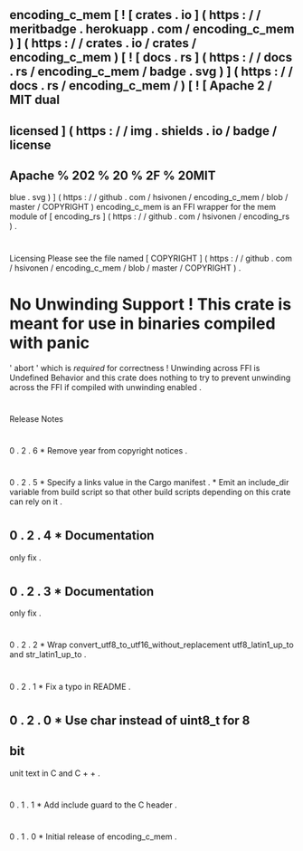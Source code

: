 #
encoding_c_mem
[
!
[
crates
.
io
]
(
https
:
/
/
meritbadge
.
herokuapp
.
com
/
encoding_c_mem
)
]
(
https
:
/
/
crates
.
io
/
crates
/
encoding_c_mem
)
[
!
[
docs
.
rs
]
(
https
:
/
/
docs
.
rs
/
encoding_c_mem
/
badge
.
svg
)
]
(
https
:
/
/
docs
.
rs
/
encoding_c_mem
/
)
[
!
[
Apache
2
/
MIT
dual
-
licensed
]
(
https
:
/
/
img
.
shields
.
io
/
badge
/
license
-
Apache
%
202
%
20
%
2F
%
20MIT
-
blue
.
svg
)
]
(
https
:
/
/
github
.
com
/
hsivonen
/
encoding_c_mem
/
blob
/
master
/
COPYRIGHT
)
encoding_c_mem
is
an
FFI
wrapper
for
the
mem
module
of
[
encoding_rs
]
(
https
:
/
/
github
.
com
/
hsivonen
/
encoding_rs
)
.
#
#
Licensing
Please
see
the
file
named
[
COPYRIGHT
]
(
https
:
/
/
github
.
com
/
hsivonen
/
encoding_c_mem
/
blob
/
master
/
COPYRIGHT
)
.
#
#
No
Unwinding
Support
!
This
crate
is
meant
for
use
in
binaries
compiled
with
panic
=
'
abort
'
which
is
_required_
for
correctness
!
Unwinding
across
FFI
is
Undefined
Behavior
and
this
crate
does
nothing
to
try
to
prevent
unwinding
across
the
FFI
if
compiled
with
unwinding
enabled
.
#
#
Release
Notes
#
#
#
0
.
2
.
6
*
Remove
year
from
copyright
notices
.
#
#
#
0
.
2
.
5
*
Specify
a
links
value
in
the
Cargo
manifest
.
*
Emit
an
include_dir
variable
from
build
script
so
that
other
build
scripts
depending
on
this
crate
can
rely
on
it
.
#
#
#
0
.
2
.
4
*
Documentation
-
only
fix
.
#
#
#
0
.
2
.
3
*
Documentation
-
only
fix
.
#
#
#
0
.
2
.
2
*
Wrap
convert_utf8_to_utf16_without_replacement
utf8_latin1_up_to
and
str_latin1_up_to
.
#
#
#
0
.
2
.
1
*
Fix
a
typo
in
README
.
#
#
#
0
.
2
.
0
*
Use
char
instead
of
uint8_t
for
8
-
bit
-
unit
text
in
C
and
C
+
+
.
#
#
#
0
.
1
.
1
*
Add
include
guard
to
the
C
header
.
#
#
#
0
.
1
.
0
*
Initial
release
of
encoding_c_mem
.

